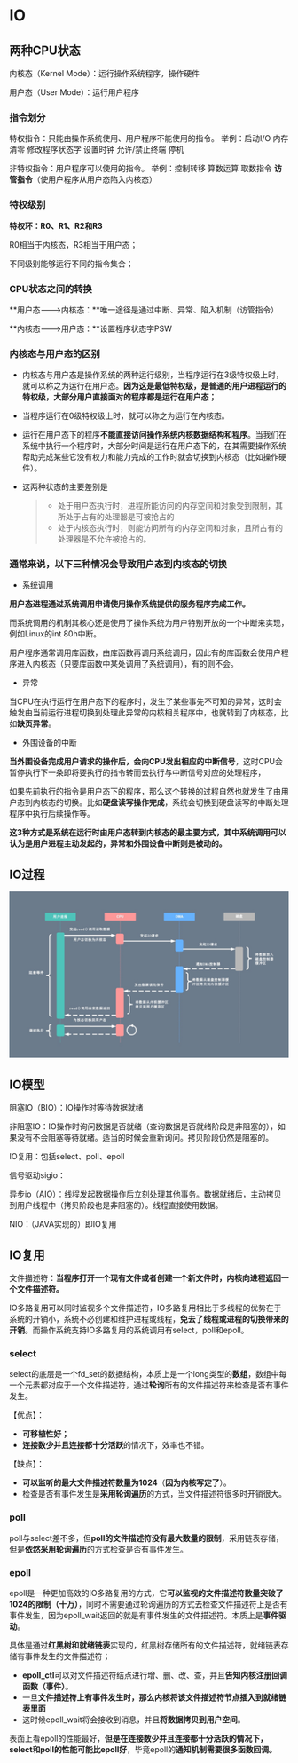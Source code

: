 # IO

## 两种CPU状态

内核态（Kernel Mode）：运行操作系统程序，操作硬件

用户态（User Mode）：运行用户程序

### 指令划分

特权指令：只能由操作系统使用、用户程序不能使用的指令。 举例：启动I/O 内存清零 修改程序状态字 设置时钟 允许/禁止终端 停机

非特权指令：用户程序可以使用的指令。 举例：控制转移 算数运算 取数指令 **访管指令**（使用户程序从用户态陷入内核态）

### 特权级别

**特权环：R0、R1、R2和R3**

R0相当于内核态，R3相当于用户态；

不同级别能够运行不同的指令集合；

### CPU状态之间的转换

**用户态--->内核态：**唯一途径是通过中断、异常、陷入机制（访管指令）

**内核态--->用户态：**设置程序状态字PSW

### 内核态与用户态的区别

- 内核态与用户态是操作系统的两种运行级别，当程序运行在3级特权级上时，就可以称之为运行在用户态。**因为这是最低特权级，是普通的用户进程运行的特权级，大部分用户直接面对的程序都是运行在用户态；**

- 当程序运行在0级特权级上时，就可以称之为运行在内核态。

- 运行在用户态下的程序**不能直接访问操作系统内核数据结构和程序**。当我们在系统中执行一个程序时，大部分时间是运行在用户态下的，在其需要操作系统帮助完成某些它没有权力和能力完成的工作时就会切换到内核态（比如操作硬件）。

- 这两种状态的主要差别是

	> - 处于用户态执行时，进程所能访问的内存空间和对象受到限制，其所处于占有的处理器是可被抢占的
	> - 处于内核态执行时，则能访问所有的内存空间和对象，且所占有的处理器是不允许被抢占的。

### 通常来说，以下三种情况会导致用户态到内核态的切换

- 系统调用

**用户态进程通过系统调用申请使用操作系统提供的服务程序完成工作。**

而系统调用的机制其核心还是使用了操作系统为用户特别开放的一个中断来实现，例如Linux的int 80h中断。

用户程序通常调用库函数，由库函数再调用系统调用，因此有的库函数会使用户程序进入内核态（只要库函数中某处调用了系统调用），有的则不会。

- 异常

当CPU在执行运行在用户态下的程序时，发生了某些事先不可知的异常，这时会触发由当前运行进程切换到处理此异常的内核相关程序中，也就转到了内核态，比如**缺页异常**。

- 外围设备的中断

**当外围设备完成用户请求的操作后，会向CPU发出相应的中断信号**，这时CPU会暂停执行下一条即将要执行的指令转而去执行与中断信号对应的处理程序，

如果先前执行的指令是用户态下的程序，那么这个转换的过程自然也就发生了由用户态到内核态的切换。比如**硬盘读写操作完成**，系统会切换到硬盘读写的中断处理程序中执行后续操作等。

**这3种方式是系统在运行时由用户态转到内核态的最主要方式，其中系统调用可以认为是用户进程主动发起的，异常和外围设备中断则是被动的。**



## IO过程

![深入剖析Linux IO原理和几种零拷贝机制的实现](IO.assets\v2-d084e90e6834a6eba094d9795543a3dc_1200x500.jpg)



## IO模型

阻塞IO（BIO）：IO操作时等待数据就绪

非阻塞IO：IO操作时询问数据是否就绪（查询数据是否就绪阶段是非阻塞的），如果没有不会阻塞等待就绪。适当的时候会重新询问。拷贝阶段仍然是阻塞的。

IO复用：包括select、poll、epoll

信号驱动sigio：

异步io（AIO）：线程发起数据操作后立刻处理其他事务。数据就绪后，主动拷贝到用户线程中（拷贝阶段也是非阻塞的）。线程直接使用数据。

NIO：（JAVA实现的）即IO复用

## IO复用

文件描述符：**当程序打开一个现有文件或者创建一个新文件时，内核向进程返回一个文件描述符。**

IO多路复用可以同时监视多个文件描述符，IO多路复用相比于多线程的优势在于系统的开销小，系统不必创建和维护进程或线程，**免去了线程或进程的切换带来的开销**。而操作系统支持IO多路复用的系统调用有select，poll和epoll。

### select

select的底层是一个fd_set的数据结构，本质上是一个long类型的**数组**，数组中每一个元素都对应于一个文件描述符，通过**轮询**所有的文件描述符来检查是否有事件发生。

【优点】：

- **可移植性好；**
- **连接数少并且连接都十分活跃**的情况下，效率也不错。

【缺点】：

- **可以监听的最大文件描述符数量为1024**（**因为内核写定了**）。
- 检查是否有事件发生是**采用轮询遍历**的方式，当文件描述符很多时开销很大。

### poll

poll与select差不多，但**poll的文件描述符没有最大数量的限制**，采用链表存储，但是**依然采用轮询遍历**的方式检查是否有事件发生。

### epoll

epoll是一种更加高效的IO多路复用的方式，它**可以监视的文件描述符数量突破了1024的限制（十万）**，同时不需要通过轮询遍历的方式去检查文件描述符上是否有事件发生，因为epoll_wait返回的就是有事件发生的文件描述符。本质上是**事件驱动**。

具体是通过**红黑树和就绪链表**实现的，红黑树存储所有的文件描述符，就绪链表存储有事件发生的文件描述符；

- **epoll_ctl**可以对文件描述符结点进行增、删、改、查，并且**告知内核注册回调函数（事件）**。
- 一旦**文件描述符上有事件发生时，那么内核将该文件描述符节点插入到就绪链表里面**
- 这时候epoll_wait将会接收到消息，并且**将数据拷贝到用户空间**。

表面上看epoll的性能最好，**但是在连接数少并且连接都十分活跃的情况下，select和poll的性能可能比epoll好**，毕竟epoll的**通知机制需要很多函数回调。**